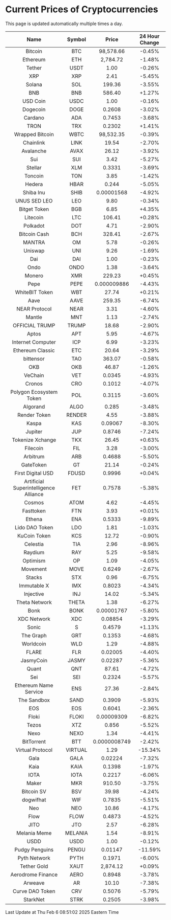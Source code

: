 # Current Prices of Cryptocurrencies
This page is updated automatically multiple times a day.

| Name | Symbol | Price | 24 Hour Change |
| :---: |:---:| :---: | :---: |
| Bitcoin | BTC | 98,578.66 | -0.45% |
| Ethereum | ETH | 2,784.72 | -1.48% |
| Tether | USDT | 1.00 | -0.26% |
| XRP | XRP | 2.41 | -5.45% |
| Solana | SOL | 199.36 | -3.55% |
| BNB | BNB | 586.40 | +1.27% |
| USD Coin | USDC | 1.00 | -0.16% |
| Dogecoin | DOGE | 0.2608 | -3.02% |
| Cardano | ADA | 0.7453 | -3.68% |
| TRON | TRX | 0.2302 | +1.41% |
| Wrapped Bitcoin | WBTC | 98,532.35 | -0.39% |
| Chainlink | LINK | 19.54 | -2.70% |
| Avalanche | AVAX | 26.12 | -3.92% |
| Sui | SUI | 3.42 | -5.27% |
| Stellar | XLM | 0.3331 | -3.69% |
| Toncoin | TON | 3.85 | -1.42% |
| Hedera | HBAR | 0.244 | -5.05% |
| Shiba Inu | SHIB | 0.00001568 | -4.92% |
| UNUS SED LEO | LEO | 9.80 | -0.34% |
| Bitget Token | BGB | 6.85 | +4.35% |
| Litecoin | LTC | 106.41 | +0.28% |
| Polkadot | DOT | 4.71 | -2.90% |
| Bitcoin Cash | BCH | 328.41 | -2.67% |
| MANTRA | OM | 5.78 | -0.26% |
| Uniswap | UNI | 9.26 | -1.69% |
| Dai | DAI | 1.00 | -0.23% |
| Ondo | ONDO | 1.38 | -3.64% |
| Monero | XMR | 229.23 | +0.45% |
| Pepe | PEPE | 0.000009886 | -4.43% |
| WhiteBIT Token | WBT | 27.74 | +0.21% |
| Aave | AAVE | 259.35 | -6.74% |
| NEAR Protocol | NEAR | 3.31 | -4.60% |
| Mantle | MNT | 1.13 | -2.74% |
| OFFICIAL TRUMP | TRUMP | 18.68 | -2.90% |
| Aptos | APT | 5.95 | -4.67% |
| Internet Computer | ICP | 6.99 | -3.23% |
| Ethereum Classic | ETC | 20.64 | -3.29% |
| bittensor | TAO | 363.07 | -0.58% |
| OKB | OKB | 46.87 | -1.26% |
| VeChain | VET | 0.0345 | -4.93% |
| Cronos | CRO | 0.1012 | -4.07% |
| Polygon Ecosystem Token | POL | 0.3115 | -3.60% |
| Algorand | ALGO | 0.285 | -3.48% |
| Render Token | RENDER | 4.55 | -3.88% |
| Kaspa | KAS | 0.09067 | -8.30% |
| Jupiter | JUP | 0.8746 | -7.24% |
| Tokenize Xchange | TKX | 26.45 | +0.63% |
| Filecoin | FIL | 3.28 | -3.00% |
| Arbitrum | ARB | 0.4688 | -5.50% |
| GateToken | GT | 21.14 | -0.24% |
| First Digital USD | FDUSD | 0.9996 | +0.04% |
| Artificial Superintelligence Alliance | FET | 0.7578 | -5.38% |
| Cosmos | ATOM | 4.62 | -4.45% |
| Fasttoken | FTN | 3.93 | +0.01% |
| Ethena | ENA | 0.5333 | -9.89% |
| Lido DAO Token | LDO | 1.81 | -1.03% |
| KuCoin Token | KCS | 12.72 | -0.90% |
| Celestia | TIA | 2.96 | -8.96% |
| Raydium | RAY | 5.25 | -9.58% |
| Optimism | OP | 1.09 | -4.05% |
| Movement | MOVE | 0.6249 | -2.67% |
| Stacks | STX | 0.96 | -6.75% |
| Immutable X | IMX | 0.8023 | -4.34% |
| Injective | INJ | 14.02 | -5.34% |
| Theta Network | THETA | 1.38 | -6.27% |
| Bonk | BONK | 0.00001767 | -5.80% |
| XDC Network | XDC | 0.08854 | -3.29% |
| Sonic | S | 0.4579 | +1.13% |
| The Graph | GRT | 0.1353 | -4.68% |
| Worldcoin | WLD | 1.29 | -4.88% |
| FLARE | FLR | 0.02005 | -4.40% |
| JasmyCoin | JASMY | 0.02287 | -5.36% |
| Quant | QNT | 87.61 | -4.72% |
| Sei | SEI | 0.2324 | -5.57% |
| Ethereum Name Service | ENS | 27.36 | -2.84% |
| The Sandbox | SAND | 0.3909 | -5.93% |
| EOS | EOS | 0.6041 | -2.36% |
| Floki | FLOKI | 0.00009309 | -6.82% |
| Tezos | XTZ | 0.856 | -5.52% |
| Nexo | NEXO | 1.34 | -4.41% |
| BitTorrent | BTT | 0.0000008749 | -2.42% |
| Virtual Protocol | VIRTUAL | 1.29 | -15.34% |
| Gala | GALA | 0.02224 | -7.32% |
| Kaia | KAIA | 0.1398 | -1.97% |
| IOTA | IOTA | 0.2217 | -6.06% |
| Maker | MKR | 910.50 | -3.75% |
| Bitcoin SV | BSV | 39.98 | -4.24% |
| dogwifhat | WIF | 0.7835 | -5.51% |
| Neo | NEO | 10.86 | -4.17% |
| Flow | FLOW | 0.4873 | -4.52% |
| JITO | JTO | 2.57 | -6.28% |
| Melania Meme | MELANIA | 1.54 | -8.91% |
| USDD | USDD | 1.00 | -0.12% |
| Pudgy Penguins | PENGU | 0.01147 | -11.59% |
| Pyth Network | PYTH | 0.1971 | -6.00% |
| Tether Gold | XAUT | 2,874.12 | +0.09% |
| Aerodrome Finance | AERO | 0.8948 | -3.78% |
| Arweave | AR | 10.10 | -7.38% |
| Curve DAO Token | CRV | 0.5076 | -5.79% |
| StarkNet | STRK | 0.2505 | -3.98% |

Last Update at Thu Feb  6 08:51:02 2025 Eastern Time